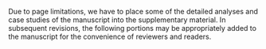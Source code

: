 Due to page limitations, we have to place some of the detailed analyses and case studies of the manuscript into the supplementary material. In subsequent revisions, the following portions may be appropriately added to the manuscript for the convenience of reviewers and readers.
